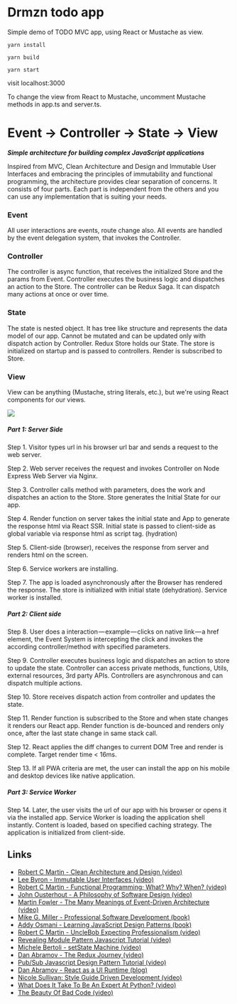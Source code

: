 # Drmzn todo app

Simple demo of TODO MVC app, using React or Mustache as view.

``yarn install``

``yarn build``

``yarn start``

visit localhost:3000

To change the view from React to Mustache, uncomment Mustache methods in app.ts and server.ts.

# Event → Controller → State → View

***Simple architecture for building complex JavaScript applications***

Inspired from MVC, Clean Architecture and Design and Immutable User Interfaces and embracing the principles of immutability and functional programming, the architecture provides clear separation of concerns. It consists of four parts. Each part is independent from the others and you can use any implementation that is suiting your needs.

### Event

All user interactions are events, route change also. All events are handled by the event delegation system, that invokes the Controller.

### Controller

The controller is async function, that receives the initialized Store and the params from Event. Controller executes the business logic and dispatches an action to the Store. The controller can be Redux Saga. It can dispatch many actions at once or over time.

### State

The state is nested object. It has tree like structure and represents the data model of our app. Cannot be mutated and can be updated only with dispatch action by Controller. Redux Store holds our State. The store is initialized on startup and is passed to controllers. Render is subscribed to Store.

### View

View can be anything (Mustache, string literals, etc.), but we're using React components for our views.


![](drmzn-2.png)



##### Part 1: Server Side

Step 1. Visitor types url in his browser url bar and sends a request to the web server.

Step 2. Web server receives the request and invokes Controller on Node Express Web Server via Nginx.

Step 3. Controller calls method with parameters, does the work and dispatches an action to the Store. Store generates the Initial State for our app.

Step 4. Render function on server takes the initial state and App to generate the response html via React SSR. Initial state is passed to client-side as global variable via response html as script tag. (hydration)

Step 5. Client-side (browser), receives the response from server and renders html on the screen.

Step 6. Service workers are installing.

Step 7. The app is loaded asynchronously after the Browser has rendered the response. The store is initialized with initial state (dehydration). Service worker is installed.

##### Part 2: Client side

Step 8. User does a interaction — example — clicks on native link — a href element, the Event System is intercepting the click and invokes the according controller/method with specified parameters.

Step 9. Controller executes business logic and dispatches an action to store to update the state. Controller can access private methods, functions, Utils, external resources, 3rd party APIs. Controllers are asynchronous and can dispatch multiple actions.

Step 10. Store receives dispatch action from controller and updates the state.

Step 11. Render function is subscribed to the Store and when state changes it renders our React app. Render function is de-bounced and renders only once, after the last state change in same stack call.

Step 12. React applies the diff changes to current DOM Tree and render is complete. Target render time < 16ms.

Step 13. If all PWA criteria are met, the user can install the app on his mobile and desktop devices like native application.

##### Part 3: Service Worker

Step 14. Later, the user visits the url of our app with his browser or opens it via the installed app. Service Worker is loading the application shell instantly. Content is loaded, based on specified caching strategy. The application is initialized from client-side.

## Links

- [Robert C Martin - Clean Architecture and Design (video)](https://www.youtube.com/watch?v=Nsjsiz2A9mg)
- [Lee Byron - Immutable User Interfaces (video)](https://www.youtube.com/watch?v=pLvrZPSzHxo)
- [Robert C Martin - Functional Programming; What? Why? When? (video)](https://www.youtube.com/watch?v=7Zlp9rKHGD4)
- [John Ousterhout - A Philosophy of Software Design (video)](https://www.youtube.com/watch?v=bmSAYlu0NcY)
- [Martin Fowler - The Many Meanings of Event-Driven Architecture (video)](https://www.youtube.com/watch?v=STKCRSUsyP0)
- [Mike G. Miller - Professional Software Development (book)](https://mixmastamyk.bitbucket.io/pro_soft_dev/index.html)
- [Addy Osmani - Learning JavaScript Design Patterns (book)](https://addyosmani.com/resources/essentialjsdesignpatterns/book/#designpatternsjavascript)
- [Robert C Martin - UncleBob Expecting Professionalism (video)](https://www.youtube.com/watch?v=BSaAMQVq01E)
- [Revealing Module Pattern Javascript Tutorial (video)](https://www.youtube.com/watch?v=pOfwp6VlnlM)
- [Michele Bertoli - setState Machine (video)](https://www.youtube.com/watch?v=sZg3DoTfHLQ)
- [Dan Abramov - The Redux Journey (video)](https://www.youtube.com/watch?v=uvAXVMwHJXU)
- [Pub/Sub Javascript Design Pattern Tutorial (video)](https://www.youtube.com/watch?v=nQRXi1SVOow)
- [Dan Abramov - React as a UI Runtime (blog)](https://overreacted.io/react-as-a-ui-runtime/)
- [Nicole Sullivan: Style Guide Driven Development (video)](https://www.youtube.com/watch?v=ldW7zVmqu5g)
- [What Does It Take To Be An Expert At Python? (video)](https://www.youtube.com/watch?v=7lmCu8wz8ro)
- [The Beauty Of Bad Code (video)](https://www.youtube.com/watch?v=y_XLqYQ8MDA)
